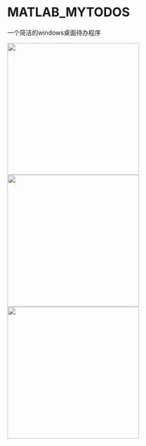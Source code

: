 # MATLAB_MYTODOS
一个简洁的windows桌面待办程序

<img src="https://github.com/user-attachments/assets/faa772a2-f545-49ba-aa26-1294509634d6" width=300 />
<img src="https://github.com/user-attachments/assets/265993e3-646e-4cd4-96ae-aa25254dc762" width=300 />
<img src="https://github.com/user-attachments/assets/3e57e524-07eb-40a7-a9a9-f67bdcb4e113" width=300 />


